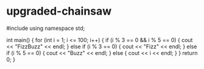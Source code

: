 # upgraded-chainsaw
#include <iostream>
using namespace std;

int main() {
    for (int i = 1; i <= 100; i++) {
        if (i % 3 == 0 && i % 5 == 0) {
            cout << "FizzBuzz" << endl;
        } else if (i % 3 == 0) {
            cout << "Fizz" << endl;
        } else if (i % 5 == 0) {
            cout << "Buzz" << endl;
        } else {
            cout << i << endl;
        }
    }
    return 0;
}
